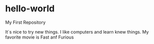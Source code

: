 # hello-world
My First Repository

It´s nice to try new things. I like computers and learn knew things.
My favorite movie is Fast anf Furious
